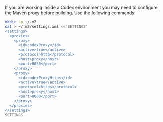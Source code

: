 If you are working inside a Codex environment you may need to configure the Maven proxy before building. Use the following commands:

```bash
mkdir -p ~/.m2
cat > ~/.m2/settings.xml <<'SETTINGS'
<settings>
  <proxies>
    <proxy>
      <id>codexProxy</id>
      <active>true</active>
      <protocol>http</protocol>
      <host>proxy</host>
      <port>8080</port>
    </proxy>
    <proxy>
      <id>codexProxyHttps</id>
      <active>true</active>
      <protocol>https</protocol>
      <host>proxy</host>
      <port>8080</port>
    </proxy>
  </proxies>
</settings>
SETTINGS
```
